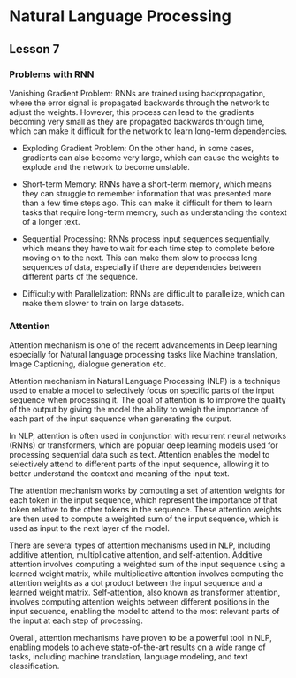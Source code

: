 # Natural Language Processing
## Lesson 7

<h3>Problems with RNN </h3>

Vanishing Gradient Problem: RNNs are trained using backpropagation, where the error signal is propagated backwards through the network to adjust the weights. However, this process can lead to the gradients becoming very small as they are propagated backwards through time, which can make it difficult for the network to learn long-term dependencies.

* Exploding Gradient Problem: On the other hand, in some cases, gradients can also become very large, which can cause the weights to explode and the network to become unstable.

* Short-term Memory: RNNs have a short-term memory, which means they can struggle to remember information that was presented more than a few time steps ago. This can make it difficult for them to learn tasks that require long-term memory, such as understanding the context of a longer text.

* Sequential Processing: RNNs process input sequences sequentially, which means they have to wait for each time step to complete before moving on to the next. This can make them slow to process long sequences of data, especially if there are dependencies between different parts of the sequence.

* Difficulty with Parallelization: RNNs are difficult to parallelize, which can make them slower to train on large datasets.

<h3> Attention </h3>


Attention mechanism is one of the recent advancements in Deep learning especially for Natural language processing tasks like Machine translation, Image Captioning, dialogue generation etc. 

Attention mechanism in Natural Language Processing (NLP) is a technique used to enable a model to selectively focus 
on specific parts of the input sequence when processing it. The goal of attention is to improve the quality of the output by
giving the model the ability to weigh the importance of each part of the input sequence when generating the output.

In NLP, attention is often used in conjunction with recurrent neural networks (RNNs) or transformers, which are popular deep learning models used for processing sequential data such as text. Attention enables the model to selectively attend to different parts of the input sequence, allowing it to better understand the context and meaning of the input text.

The attention mechanism works by computing a set of attention weights for each token in the input sequence, which represent the importance of that token relative to the other tokens in the sequence. These attention weights are then used to compute a weighted sum of the input sequence, which is used as input to the next layer of the model.

There are several types of attention mechanisms used in NLP, including additive attention, multiplicative attention, and self-attention. Additive attention involves computing a weighted sum of the input sequence using a learned weight matrix, while multiplicative attention involves computing the attention weights as a dot product between the input sequence and a learned weight matrix. Self-attention, also known as transformer attention, involves computing attention weights between different positions in the input sequence, enabling the model to attend to the most relevant parts of the input at each step of processing.

Overall, attention mechanisms have proven to be a powerful tool in NLP, enabling models to achieve state-of-the-art results on a wide range of tasks, including machine translation, language modeling, and text classification.


